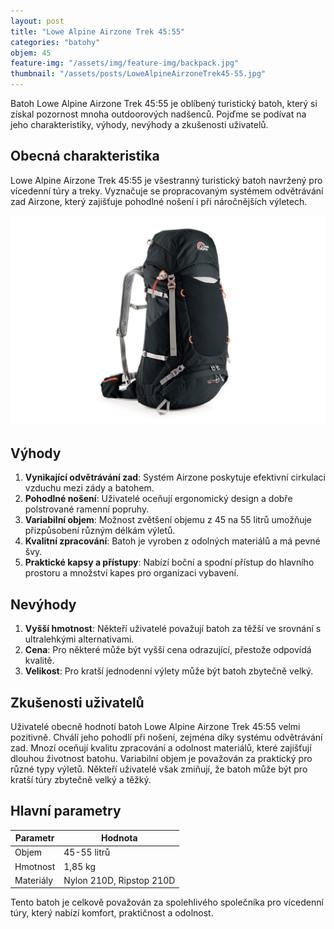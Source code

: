```yaml
---
layout: post
title: "Lowe Alpine Airzone Trek 45:55"
categories: "batohy"
objem: 45
feature-img: "/assets/img/feature-img/backpack.jpg"
thumbnail: "/assets/posts/LoweAlpineAirzoneTrek45-55.jpg"
---
```


Batoh Lowe Alpine Airzone Trek 45:55 je oblíbený turistický batoh, který si získal pozornost mnoha outdoorových nadšenců. Pojďme se podívat na jeho charakteristiky, výhody, nevýhody a zkušenosti uživatelů.

## Obecná charakteristika

Lowe Alpine Airzone Trek 45:55 je všestranný turistický batoh navržený pro vícedenní túry a treky. Vyznačuje se propracovaným systémem odvětrávání zad Airzone, který zajišťuje pohodlné nošení i při náročnějších výletech.

![Lowe Alpine Airzone Trek 45:55](/assets/posts/LoweAlpineAirzoneTrek45-55.jpg)

## Výhody

1. **Vynikající odvětrávání zad**: Systém Airzone poskytuje efektivní cirkulaci vzduchu mezi zády a batohem.
2. **Pohodlné nošení**: Uživatelé oceňují ergonomický design a dobře polstrované ramenní popruhy.
3. **Variabilní objem**: Možnost zvětšení objemu z 45 na 55 litrů umožňuje přizpůsobení různým délkám výletů.
4. **Kvalitní zpracování**: Batoh je vyroben z odolných materiálů a má pevné švy.
5. **Praktické kapsy a přístupy**: Nabízí boční a spodní přístup do hlavního prostoru a množství kapes pro organizaci vybavení.

## Nevýhody

1. **Vyšší hmotnost**: Někteří uživatelé považují batoh za těžší ve srovnání s ultralehkými alternativami.
2. **Cena**: Pro některé může být vyšší cena odrazující, přestože odpovídá kvalitě.
3. **Velikost**: Pro kratší jednodenní výlety může být batoh zbytečně velký.

## Zkušenosti uživatelů

Uživatelé obecně hodnotí batoh Lowe Alpine Airzone Trek 45:55 velmi pozitivně. Chválí jeho pohodlí při nošení, zejména díky systému odvětrávání zad. Mnozí oceňují kvalitu zpracování a odolnost materiálů, které zajišťují dlouhou životnost batohu. Variabilní objem je považován za praktický pro různé typy výletů. Někteří uživatelé však zmiňují, že batoh může být pro kratší túry zbytečně velký a těžký.

## Hlavní parametry

| Parametr | Hodnota |
|----------|---------|
| Objem | 45-55 litrů |
| Hmotnost | 1,85 kg |
| Materiály | Nylon 210D, Ripstop 210D |

Tento batoh je celkově považován za spolehlivého společníka pro vícedenní túry, který nabízí komfort, praktičnost a odolnost.


